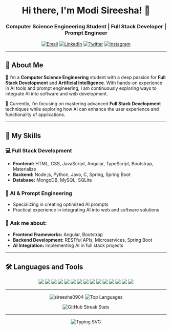 <h1 align="center">Hi there, I'm Modi Sireesha! 👋</h1>
<h3 align="center">Computer Science Engineering Student | Full Stack Developer | Prompt Engineer</h3>

<p align="center">
  <a href="mailto:modisireesha09@gmail.com"><img src="https://img.shields.io/badge/Email-modisireesha09%40gmail.com-blue" alt="Email"></a>
  <a href="https://www.linkedin.com/in/modi-sireesha-63ba47279/" target="_blank"><img src="https://img.shields.io/badge/LinkedIn-Modi%20Sireesha-blue?logo=linkedin&style=flat-square" alt="LinkedIn"></a>
  <a href="https://twitter.com/_sireeshamodi_" target="_blank"><img src="https://img.shields.io/badge/Twitter-@_sireeshamodi_-1DA1F2?logo=twitter&style=flat-square" alt="Twitter"></a>
  <a href="https://instagram.com/sireesha_modi" target="_blank"><img src="https://img.shields.io/badge/Instagram-@sireesha_modi-E4405F?logo=instagram&style=flat-square" alt="Instagram"></a>
</p>

---

## 🌟 About Me

🌱 I’m a **Computer Science Engineering** student with a deep passion for **Full Stack Development** and **Artificial Intelligence**. With hands-on experience in AI tools and prompt engineering, I am continuously exploring ways to integrate AI into software and web development.

🎯 Currently, I’m focusing on mastering advanced **Full Stack Development** techniques while exploring how AI can enhance the user experience and functionality of applications.

---

## 🚀 My Skills

### 💻 Full Stack Development
- **Frontend:** HTML, CSS, JavaScript, Angular, TypeScript, Bootstrap, Materialize
- **Backend:** Node.js, Python, Java, C, Spring, Spring Boot
- **Database:** MongoDB, MySQL, SQLite

### 🧠 AI & Prompt Engineering
- Specializing in creating optimized AI prompts
- Practical experience in integrating AI into web and software solutions

### 💬 Ask me about:
- **Frontend Frameworks:** Angular, Bootstrap
- **Backend Development:** RESTful APIs, Microservices, Spring Boot
- **AI Integration:** Implementing AI in full stack projects

---

## 🛠️ Languages and Tools

<p align="center">
  <img src="https://img.shields.io/badge/Code-HTML5-informational?style=flat&logo=html5&logoColor=white&color=E34F26"/>
  <img src="https://img.shields.io/badge/Code-CSS3-informational?style=flat&logo=css3&logoColor=white&color=1572B6"/>
  <img src="https://img.shields.io/badge/Code-JavaScript-informational?style=flat&logo=javascript&logoColor=white&color=F7DF1E"/>
  <img src="https://img.shields.io/badge/Code-TypeScript-informational?style=flat&logo=typescript&logoColor=white&color=007ACC"/>
  <img src="https://img.shields.io/badge/Code-Angular-informational?style=flat&logo=angular&logoColor=white&color=DD0031"/>
  <img src="https://img.shields.io/badge/Code-Node.js-informational?style=flat&logo=node.js&logoColor=white&color=339933"/>
  <img src="https://img.shields.io/badge/Code-Python-informational?style=flat&logo=python&logoColor=white&color=3776AB"/>
  <img src="https://img.shields.io/badge/Code-Java-informational?style=flat&logo=java&logoColor=white&color=007396"/>
  <img src="https://img.shields.io/badge/Code-C-informational?style=flat&logo=c&logoColor=white&color=A8B9CC"/>
  <img src="https://img.shields.io/badge/Code-Spring-informational?style=flat&logo=spring&logoColor=white&color=6DB33F"/>
  <img src="https://img.shields.io/badge/Database-MySQL-informational?style=flat&logo=mysql&logoColor=white&color=4479A1"/>
  <img src="https://img.shields.io/badge/Database-SQLite-informational?style=flat&logo=sqlite&logoColor=white&color=003B57"/>
  <img src="https://img.shields.io/badge/Database-MongoDB-informational?style=flat&logo=mongodb&logoColor=white&color=47A248"/>
  <img src="https://img.shields.io/badge/Framework-Bootstrap-informational?style=flat&logo=bootstrap&logoColor=white&color=563D7C"/>
  <img src="https://img.shields.io/badge/Framework-Materialize-informational?style=flat&logo=material-design&logoColor=white&color=E91E63"/>
</p>

---

<p align="center">
  <img src="https://github-readme-stats.vercel.app/api?username=sireesha0904&show_icons=true&theme=radical&locale=en" alt="sireesha0904" />
  <img src="https://github-readme-stats.vercel.app/api/top-langs?username=sireesha0904&show_icons=true&theme=radical&locale=en&layout=compact" alt="Top Languages" />
</p>

<p align="center">
  <img src="https://github-readme-streak-stats.herokuapp.com/?user=sireesha0904&theme=radical" alt="GitHub Streak Stats" />
</p>

---

<p align="center">
  <img src="https://readme-typing-svg.herokuapp.com?color=%23F70B10&size=25&center=true&vCenter=true&width=500&lines=Full+Stack+Developer;AI+Enthusiast;Prompt+Engineer" alt="Typing SVG">
</p>
